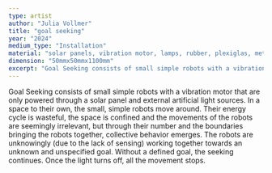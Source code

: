 ```yaml
---
type: artist
author: "Julia Vollmer"
title: "goal seeking"
year: "2024"
medium_type: "Installation"
material: "solar panels, vibration motor, lamps, rubber, plexiglas, metal"
dimension: "50mmx50mmx1100mm"
excerpt: "Goal Seeking consists of small simple robots with a vibration motor that are only powered through a solar panel and external artificial light sources. In a space to their own, the small, simple robots move around. Their energy cycle is wasteful, the space is confined and the movements of the robots are seemingly irrelevant, but through their number and the boundaries bringing the robots together, collective behavior emerges..."
---
```

Goal Seeking consists of small simple robots with a vibration motor that are only powered through a solar panel and external artificial light sources. In a space to their own, the small, simple robots move around. Their energy cycle is wasteful, the space is confined and the movements of the robots are seemingly irrelevant, but through their number and the boundaries bringing the robots together, collective behavior emerges. The robots are unknowingly (due to the lack of sensing) working together towards an unknown and unspecified goal. Without a defined goal, the seeking continues. Once the light turns off, all the movement stops.
